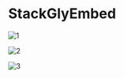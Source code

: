 # StackGlyEmbed

![1](https://github.com/nafiislam/StackGlyEmbed/assets/65466905/954c0ee4-c4d2-4a75-91c9-691b5f5de28f)

![2](https://github.com/nafiislam/StackGlyEmbed/assets/65466905/a98bd63c-0a3b-49b0-b119-a3d077f842f6)

![3](https://github.com/nafiislam/StackGlyEmbed/assets/65466905/a3f263c7-da44-4c5b-91d6-eda911fd8346)


